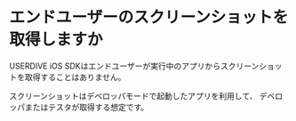 # エンドユーザーのスクリーンショットを取得しますか

USERDIVE iOS SDKはエンドユーザーが実行中のアプリからスクリーンショットを取得することはありません。

スクリーンショットはデベロッパモードで起動したアプリを利用して、
デベロッパまたはテスタが取得する想定です。

